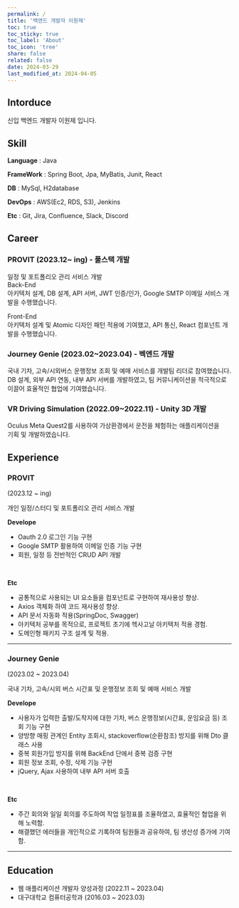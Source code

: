 ```yaml
---
permalink: /
title: '백엔드 개발자 이원제'
toc: true
toc_sticky: true
toc_label: 'About'
toc_icon: 'tree'
share: false
related: false
date: 2024-03-29
last_modified_at: 2024-04-05
---
```


<!-- Introduce -->

## Intorduce

신입 백엔드 개발자 이원제 입니다.

<!-- Stack -->

## Skill

**Language** : Java

**FrameWork** : Spring Boot, Jpa, MyBatis, Junit, React

**DB** : MySql, H2database

**DevOps** : AWS(Ec2, RDS, S3), Jenkins

**Etc** : Git, Jira, Confluence, Slack, Discord

<!-- Career -->

## Career

### PROVIT (2023.12~ ing) - 풀스택 개발

일정 및 포트폴리오 관리 서비스 개발  
Back-End  
아키텍처 설계, DB 설계, API 서버, JWT 인증/인가, Google SMTP 이메일 서비스 개발을 수행했습니다.

Front-End  
아키텍처 설계 및 Atomic 디자인 패턴 적용에 기여했고,
API 통신, React 컴포넌트 개발을 수행했습니다.

### Journey Genie (2023.02~2023.04) - 벡엔드 개발

국내 기차, 고속/시외버스 운행정보 조회 및 예매 서비스를 개발팀 리더로 참여했습니다. DB 설계, 외부 API 연동, 내부 API 서버를 개발하였고, 팀 커뮤니케이션을 적극적으로 이끌어 효율적인 협업에 기여했습니다.

### VR Driving Simulation (2022.09~2022.11) - Unity 3D 개발

Oculus Meta Quest2를 사용하여 가상환경에서 운전을 체험하는 애플리케이션을  
기획 및 개발하였습니다.

<!-- Experience -->

## Experience

### PROVIT

(2023.12 ~ ing)

개인 일정/스터디 및 포트폴리오 관리 서비스 개발

**Develope**

- Oauth 2.0 로그인 기능 구현
- Google SMTP 활용하여 이메일 인증 기능 구현
- 회원, 일정 등 전반적인 CRUD API 개발

<br>

**Etc**

- 공통적으로 사용되는 UI 요소들을 컴포넌트로 구현하여 재사용성 향상.
- Axios 객체화 하여 코드 재사용성 향상.
- API 문서 자동화 적용(SpringDoc, Swagger)
- 아키텍처 공부를 목적으로, 프로젝트 초기에 헥사고날 아키텍처 적용 경험.
- 도메인형 패키지 구조 설계 및 적용.

---

### Journey Genie

(2023.02 ~ 2023.04)

국내 기차, 고속/시외 버스 시간표 및 운행정보 조회 및 예매 서비스 개발

**Develope**

- 사용자가 입력한 출발/도착지에 대한 기차, 버스 운행정보(시간표, 운임요금 등) 조회 기능 구현
- 양방향 매핑 관계인 Entity 조회시, stackoverflow(순환참조) 방지를 위해 Dto 클래스 사용
- 중복 회원가입 방지를 위해 BackEnd 단에서 중복 검증 구현
- 회원 정보 조회, 수정, 삭제 기능 구현
- jQuery, Ajax 사용하여 내부 API 서버 호출

<br>

**Etc**

- 주간 회의와 일일 회의를 주도하여 작업 일정표를 조율하였고, 효율적인 협업을 위해 노력함.
- 해결했던 에러들을 개인적으로 기록하여 팀원들과 공유하여, 팀 생산성 증가에 기여함.

---

<!-- Activity -->

<!-- ## Activity -->

<!-- Education -->

## Education

- 웹 애플리케이션 개발자 양성과정 (2022.11 ~ 2023.04)
- 대구대학교 컴퓨터공학과 (2016.03 ~ 2023.03)
